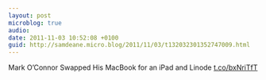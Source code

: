 ```yaml
---
layout: post
microblog: true
audio: 
date: 2011-11-03 10:52:08 +0100
guid: http://samdeane.micro.blog/2011/11/03/t132032301352747009.html
---
```

Mark O’Connor Swapped His MacBook for an iPad and Linode [t.co/bxNriTfT](http://t.co/bxNriTfT)
